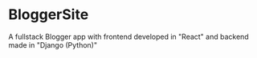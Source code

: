 # BloggerSite
A fullstack Blogger app with frontend developed in "React" and backend made in "Django (Python)"
